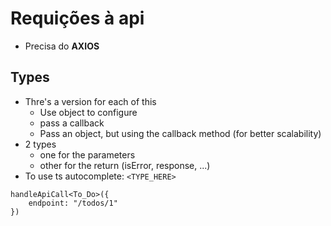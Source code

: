 # Requições à api
- Precisa do **AXIOS**
## Types
- Thre's a version for each of this
    - Use  object to configure
    - pass a callback
    - Pass an object, but using the callback method (for better scalability)
- 2 types
    - one for the parameters
    - other for the return (isError, response, ...)
- To use ts autocomplete: ``<TYPE_HERE>``
```
handleApiCall<To_Do>({
    endpoint: "/todos/1"
})
```